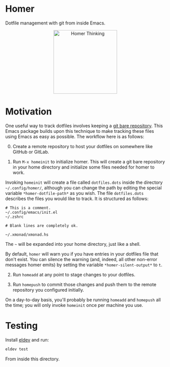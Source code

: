 # Homer
Dotfile management with git from inside Emacs.

<p align="center">
  <img src="https://upload.wikimedia.org/wikipedia/commons/1/1c/Homer_British_Museum.jpg" alt="Homer Thinking" height="200" />
</p>

# Motivation

One useful way to track dotfiles involves keeping a [git bare repository](https://www.atlassian.com/git/tutorials/dotfiles). This Emacs package builds upon this technique to make tracking these files using Emacs as easy as possible. The workflow here is as follows:

0. Create a remote repository to host your dotfiles on somewhere like GitHub or GitLab.

1. Run `M-x homeinit` to initialize homer. This will create a git bare repository in your home directory and initialize some files needed for homer to work.

Invoking `homeinit` will create a file called `dotfiles.dots` inside the directory `~/.config/homer/`, although you can change the path by editing the special variable `*homer-dotfile-path*` as you wish. The file `dotfiles.dots` describes the files you would like to track. It is structured as follows:

```
# This is a comment.
~/.config/emacs/init.el
~/.zshrc

# Blank lines are completely ok.

~/.xmonad/xmonad.hs
```

The `~` will be expanded into your home directory, just like a shell.

By default, `homer` will warn you if you have entries in your dotfiles file that don't exist. You can silence the warning (and, indeed, all other non-error messages homer emits) by setting the variable `*homer-silent-output*` to `t`.

2. Run `homeadd` at any point to stage changes to your dotfiles.

3. Run `homepush` to commit those changes and push them to the remote repository you configured initially.

On a day-to-day basis, you'll probably be running `homeadd` and `homepush` all the time; you will only invoke `homeinit` once per machine you use.

# Testing

Install [eldev](https://github.com/doublep/eldev) and run:

```sh
eldev test
```

From inside this directory.
